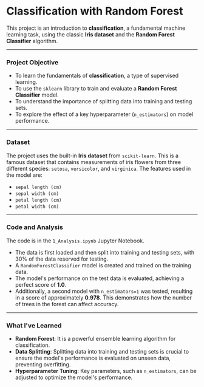 # Classification with Random Forest

This project is an introduction to **classification**, a fundamental machine learning task, using the classic **Iris dataset** and the **Random Forest Classifier** algorithm.

---

### **Project Objective**

* To learn the fundamentals of **classification**, a type of supervised learning.
* To use the `sklearn` library to train and evaluate a **Random Forest Classifier** model.
* To understand the importance of splitting data into training and testing sets.
* To explore the effect of a key hyperparameter (`n_estimators`) on model performance.

---

### **Dataset**

The project uses the built-in **Iris dataset** from `scikit-learn`. This is a famous dataset that contains measurements of iris flowers from three different species: `setosa`, `versicolor`, and `virginica`. The features used in the model are:
* `sepal length (cm)`
* `sepal width (cm)`
* `petal length (cm)`
* `petal width (cm)`

---

### **Code and Analysis**

The code is in the `1_Analysis.ipynb` Jupyter Notebook.
* The data is first loaded and then split into training and testing sets, with 30% of the data reserved for testing.
* A `RandomForestClassifier` model is created and trained on the training data.
* The model's performance on the test data is evaluated, achieving a perfect score of **1.0**.
* Additionally, a second model with `n_estimators=1` was tested, resulting in a score of approximately **0.978**. This demonstrates how the number of trees in the forest can affect accuracy.

---

### **What I've Learned**

* **Random Forest**: It is a powerful ensemble learning algorithm for classification.
* **Data Splitting**: Splitting data into training and testing sets is crucial to ensure the model's performance is evaluated on unseen data, preventing overfitting.
* **Hyperparameter Tuning**: Key parameters, such as `n_estimators`, can be adjusted to optimize the model's performance.